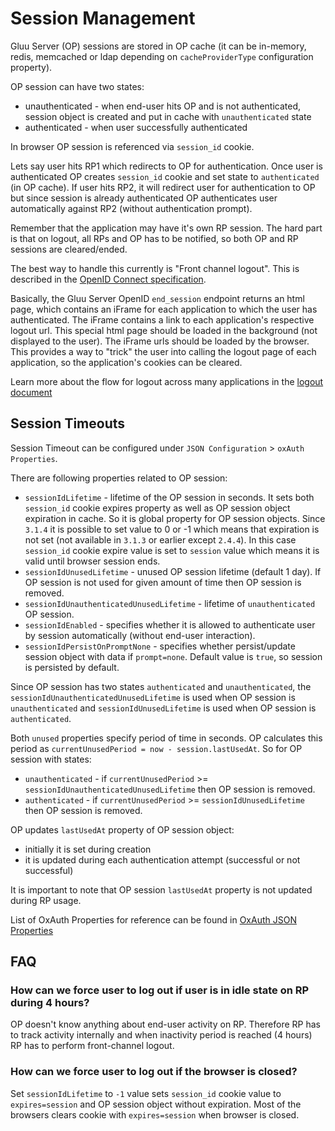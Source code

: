 # Session Management

Gluu Server (OP) sessions are stored in OP cache (it can be in-memory, redis, memcached or ldap depending on `cacheProviderType` configuration property). 

OP session can have two states:

- unauthenticated - when end-user hits OP and is not authenticated, session object is created and put in cache with `unauthenticated` state
- authenticated - when user successfully authenticated 

In browser OP session is referenced via `session_id` cookie.
 
Lets say user hits RP1 which redirects to OP for authentication. Once user is authenticated OP creates `session_id` cookie and set state to `authenticated` (in OP cache). If user hits RP2, it will redirect user for authentication to OP but since session is already authenticated OP authenticates user automatically against RP2 (without authentication prompt).  
 
Remember that the application may have it's own RP session. The hard part is that on logout, all RPs and OP has to be notified, so both OP and RP sessions are cleared/ended. 

The best way to handle this currently is "Front channel logout". This is described in the [OpenID Connect specification](http://openid.net/specs/openid-connect-frontchannel-1_0.html). 

Basically, the Gluu Server OpenID `end_session` endpoint returns an html page, which contains an iFrame for each application to which the user has authenticated. The iFrame contains a link to each application's respective logout url. This special html page should be loaded in the background (not displayed to the user). The iFrame urls should be loaded by the browser. This provides a way to "trick" the user into calling the logout page of each application, so the application's cookies can be cleared.

Learn more about the flow for logout across many applications in the [logout document](../operation/logout.md)

## Session Timeouts

Session Timeout can be configured under 
`JSON Configuration` > `oxAuth Properties`.

There are following properties related to OP session:

- `sessionIdLifetime` - lifetime of the OP session in seconds. It sets both `session_id` cookie expires property as well as OP session object expiration in cache. So it is global property for OP session objects. Since `3.1.4` it is possible to set value to 0 or -1 which means that expiration is not set (not available in `3.1.3` or earlier except `2.4.4`). In this case `session_id` cookie expire value is set to `session` value which means it is valid until browser session ends.
- `sessionIdUnusedLifetime` - unused OP session lifetime (default 1 day). If OP session is not used for given amount of time then OP session is removed. 
- `sessionIdUnauthenticatedUnusedLifetime` - lifetime of `unauthenticated` OP session. 
- `sessionIdEnabled` - specifies whether it is allowed to authenticate user by session automatically (without end-user interaction).  
- `sessionIdPersistOnPromptNone` - specifies whether persist/update session object with data if `prompt=none`. Default value is `true`, so session is persisted by default.

Since OP session has two states `authenticated` and `unauthenticated`, the `sessionIdUnauthenticatedUnusedLifetime` is used when OP session is `unauthenticated` and `sessionIdUnusedLifetime` is used when OP session is `authenticated`.

Both `unused` properties specify period of time in seconds. OP calculates this period as `currentUnusedPeriod = now - session.lastUsedAt`. So for OP session with states:

- `unauthenticated` - if `currentUnusedPeriod` >= `sessionIdUnauthenticatedUnusedLifetime` then OP session is removed.
- `authenticated` - if `currentUnusedPeriod` >= `sessionIdUnusedLifetime` then OP session is removed.

OP updates `lastUsedAt` property of OP session object:

- initially it is set during creation
- it is updated during each authentication attempt (successful or not successful)

It is important to note that OP session `lastUsedAt` property is not updated during RP usage.

List of OxAuth Properties for reference can be found in 
[OxAuth JSON Properties](../reference/JSON-oxauth-prop.md)

## FAQ

### How can we force user to log out if user is in idle state on RP during 4 hours?

OP doesn't know anything about end-user activity on RP. Therefore RP has to track activity internally and when inactivity period is reached (4 hours) RP has to perform front-channel logout.

### How can we force user to log out if the browser is closed?

Set `sessionIdLifetime` to `-1` value sets `session_id` cookie value to `expires=session` and OP session object without expiration. Most of the browsers clears cookie with `expires=session` when browser is closed. 
